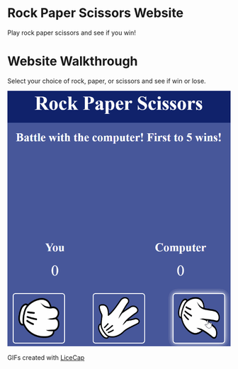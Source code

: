# Rock Paper Scissors Website

Play rock paper scissors and see if you win!

# Website Walkthrough

Select your choice of rock, paper, or scissors and see if win or lose.

![Rock paper scissors demonstration](./Readme-gifs/rock-paper-scissors.gif)

GIFs created with [LiceCap](https://www.cockos.com/licecap/)
